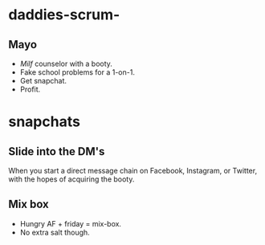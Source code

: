 # daddies-scrum-


## Mayo

 - *Milf* counselor with a booty. 
 - Fake school problems for a 1-on-1.
 - Get snapchat.
 - Profit.

# snapchats

## Slide into the DM's 

When you start a direct message chain on Facebook, Instagram, or Twitter, with the hopes of acquiring the booty.


## Mix box

 - Hungry AF + friday = mix-box. 
 - No extra salt though.

